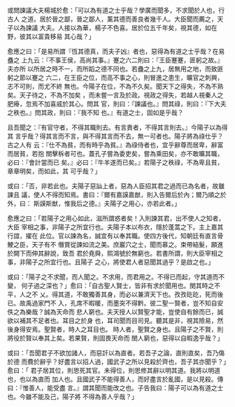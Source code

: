 或問諫議大夫楊城於愈：「可以為有道之士乎哉？學廣而聞多，不求聞於人也，行古人
之道。居於晉之鄙，晉之鄙人，薰其德而善良者幾千人。大臣聞而薦之，天子以為諫議
大夫。人接以為華，楊子不色喜。居於位五千年矣，視其德，如在野，彼其以富貴移易
其心哉？」

愈應之曰：「是易所謂『恆其德真，而夫子凶』者也，惡得為有道之士乎哉？在易蠱之
上九云：『不事王侯，高尚其事。』蹇之六二則曰：『王臣蹇蹇，匪躬之故。』夫亦所
以所居之時不一，而所蹈之德不同也。若蠱之上九，居無用之地，而致匪躬之節以蹇之
六二，在王臣之位，而高不事之心，則冒進之患生，曠官之刺興，志不可則，而尤不終
無也。今陽子在位，不為不久矣。聞天下之得失，不為不熟矣。天子待之，不為不加矣
，而未嘗一言及於政。視政之得失，若越人視秦人之肥瘠，忽焉不加喜戚於其心。問其
官，則曰：『諫議也。』問其祿，則曰：『下大夫之秩也。』問其政，則曰：『我不知
也。』有道之士，固如是乎哉？

且吾聞之：『有官守者，不得其職則去。有言責者，不得其言則去。』今陽子以為得其
言乎哉？得其言而不言，與不得其言而不去，無一可者也。陽子將為祿仕乎？古之人有
云：『仕不為貧，而有時乎為貧。』為祿侍者也，宜乎辭尊而居卑，辭富而居貧，若抱
關擊柝者可也。蓋孔子嘗為委吏矣，嘗為乘田矣，亦不敢曠其職，必曰：『會計當而已
矣。』必曰：『牛羊遂而已矣。』若陽子之秩祿，不為卑且貧，章章明矣，而如此，其
可乎哉？」

或曰：「否，非若此也。夫陽子惡訕上者，惡為人臣招其君之過而已為名者，故雖諫且
議，使人不得而知焉。書曰：『爾有嘉謨嘉猷，則入告爾后於內；爾乃順之於外，曰：
斯謨斯猷，惟我后之德。』夫陽子之用心，亦若此者。」

愈應之曰：「若陽子之用心如此，滋所謂惑者矣！入則諫其君，出不使人之知者，大臣
宰相之事，非陽子之所宜行也。夫陽子本以布衣，隱於蓬蒿之下。主上嘉其行誼，擢在
此位。官以諫為名，誠宜有以奉其職。使四方後代，知朝廷有直言骨鯁之臣，天子有不
僭賞從諫如流之美。庶巖穴之士，聞而慕之。束帶結髮，願進於闕下而伸其辭說，致吾
君於堯舜，熙鴻號於無窮也。若書所謂，則大臣宰相之事，非陽子之所宜行也。且陽子
之心，將使君人者惡聞其過乎？是啟之也。」

或曰：「陽子之不求聞，而人聞之。不求用，而君用之。不得已而起，守其道而不變，
何子過之深也？」愈曰：「自古聖人賢士，皆非有求於聞用也。閔其時之不平，人之不
乂。得其道，不敢獨善其身，而必以兼濟天下也。孜孜矻矻，死而後已。故禹過家門不
入，孔席不暇暖，而墨突不得黔。彼二聖一賢者，豈不知自安佚之為樂哉？誠為天命而
悲人窮也。夫天授人以賢聖才能，豈使自有餘而已，誠欲以補其不足者也。耳目之於身
也，耳司聞而目司見。聽其是非，視其險易，然後身得安焉。聖賢者，時人之耳目也。
時人者，聖賢之身也。且陽子之不賢，則將役於賢以奉其上矣。若果賢，則固畏天命而
閔人窮也，惡得以自暇逸乎哉？」

或曰：「吾聞君子不欲加諸人，而惡訐以為直者。若吾子之論，直則直矣，吾乃傷於德
而費於辭乎？好盡言以招人過，國武子之所以見殺於齊也，吾子其亦聞乎？」愈曰：「
君子居其位，則思死其官。未得位，則思修其辭以明其道。我將以明道也，也以為直而
加人也。且國武子不能得善人，而好盡言於亂國，是以見殺。傳曰：『惟善人，能受盡
言。』謂其聞而能改之也。子告我曰：陽子可以為有道之士也。今雖不能及己，陽子將
不得為善人乎哉？」

